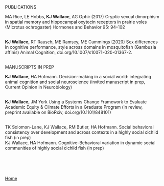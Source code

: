 <body>
		
<div class="container">
<div class="blurb">
	
PUBLICATIONS<br>

MA Rice, LE Hobbs, <b> KJ Wallace</b>, AG Ophir (2017) Cryptic sexual dimorphism in spatial memory and hippocampal oxytocin receptors in prairie voles (Microtus ochrogaster) Hormones and Behavior 95: 94–102 <br><br>

<b>KJ Wallace</b>, RT Rausch, ME Ramsey, ME Cummings (2020) Sex differences in cognitive performance, style across domains in mosquitofish (Gambusia affinis) Animal Cognition,
doi.org/10.1007/s10071-020-01367-2. <br><br>

MANUSCRIPTS IN PREP<br>

<b>KJ Wallace</b>, HA Hofmann. Decision-making in a social world: integrating animal cognition and social neuroscience (invited manuscript in prep, Current Opinion in Neurobiology)<br><br>

<b>KJ Wallace</b>, JM York Using a Systems Change Framework to Evaluate Academic Equity & Climate Efforts in a Graduate Program (in review, preprint available on BioRxiv,
doi.org/10.1101/848101) <br><br>

TK Solomon-Lane, KJ Wallace, RM Butler, HA Hofmann. Social behavioral consistency over development and across contexts in a highly social cichlid fish (in prep) <br>
KJ Wallace, HA Hofmann. Cognitive-Behavioral variation in dynamic social communities of highly social cichlid fish (in prep)<br><br>








<br><br>	
<a href="../">Home</a>
